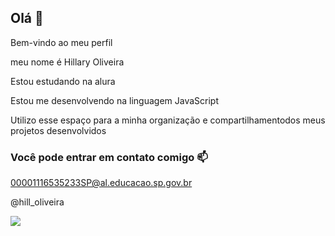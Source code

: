 ## Olá 👋
Bem-vindo ao meu perfil

meu nome é Hillary Oliveira

 Estou estudando na alura
 
 Estou me desenvolvendo na linguagem JavaScript
 
 Utilizo esse espaço para a minha organização e compartilhamentodos meus projetos desenvolvidos
 

### Você pode entrar em contato comigo 📫

00001116535233SP@al.educacao.sp.gov.br

@hill_oliveira

![](https://tenor.com/pt-BR/view/greys-anatomy-miranda-bailey-happy-excited-celebrate-gif-21577904
)
